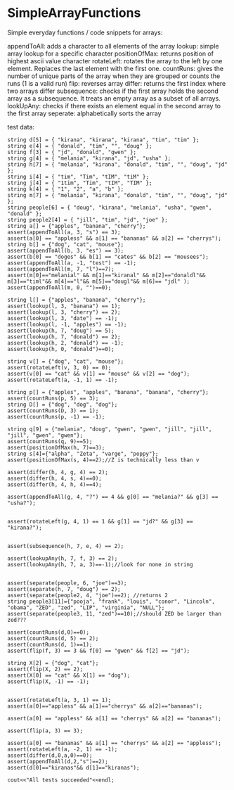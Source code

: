 # SimpleArrayFunctions
Simple everyday functions / code snippets for arrays:

  appendToAll: adds a character to all elements of the array
  lookup: simple array lookup for a specific character
  positionOfMax: returns position of highest ascii value character
  rotateLeft: rotates the array to the left by one element. Replaces the last element with the first one.
  countRuns: gives the number of unique parts of the array when they are grouped or counts the runs (1 is a valid run)
  flip: reverses array
  differ: returns the first index where two arrays differ
  subsequence: checks if the first array holds the second array as a subsequence. It treats an empty array as a subset of all arrays.
  lookUpAny: checks if there exists an element equal in the second array to the first array
  seperate: alphabetically sorts the array


  test data:







    string d[5] = { "kirana", "kirana", "kirana", "tim", "tim" };
    string e[4] = { "donald", "tim", "", "doug" };
    string f[3] = { "jd", "donald", "gwen" };
    string g[4] = { "melania", "kirana", "jd", "usha" };
    string h[7] = { "melania", "kirana", "donald", "tim", "", "doug", "jd" };
    string i[4] = { "tim", "Tim", "tIM", "tiM" };
    string j[4] = { "1tim", "Tim", "tIM", "TIM" };
    string k[4] = { "1", "2", "a", "b" };
    string m[7] = { "melania", "kirana", "donald", "tim", "", "doug", "jd" };
    string people[6] = { "doug", "kirana", "melania", "usha", "gwen", "donald" };
    string people2[4] = { "jill", "tim", "jd", "joe" };
    string a[] = {"apples", "banana", "cherry"}; 
    assert(appendToAll(a, 3, "s") == 3); 
    assert(a[0] == "appless" && a[1] == "bananas" && a[2] == "cherrys");
    string b[] = {"dog", "cat", "mouse"};
    assert(appendToAll(b, 3, "es") == 3);
    assert(b[0] == "doges" && b[1] == "cates" && b[2] == "mousees");
    assert(appendToAll(a, -1, "test") == -1);
    assert(appendToAll(m, 7, "l")==7);
    assert(m[0]=="melanial" && m[1]=="kiranal" && m[2]=="donaldl"&& m[3]=="timl"&& m[4]=="l"&& m[5]=="dougl"&& m[6]== "jdl" );
    assert(appendToAll(m, 0, "")==0);

    string l[] = {"apples", "banana", "cherry"};
    assert(lookup(l, 3, "banana") == 1);
    assert(lookup(l, 3, "cherry") == 2);
    assert(lookup(l, 3, "date") == -1);
    assert(lookup(l, -1, "apples") == -1);
    assert(lookup(h, 7, "doug") == 5);
    assert(lookup(h, 7, "donald") == 2);
    assert(lookup(h, 2, "donald") == -1);
    assert(lookup(h, 0, "donald")==0);

    string v[] = {"dog", "cat", "mouse"}; 
    assert(rotateLeft(v, 3, 0) == 0); 
    assert(v[0] == "cat" && v[1] == "mouse" && v[2] == "dog"); 
    assert(rotateLeft(a, -1, 1) == -1);

    string p[] = {"apples", "apples", "banana", "banana", "cherry"}; 
    assert(countRuns(p, 5) == 3); 
    string D[] = {"dog", "dog", "dog"}; 
    assert(countRuns(D, 3) == 1); 
    assert(countRuns(p, -1) == -1);
    
    string q[9] = {"melania", "doug", "gwen", "gwen", "jill", "jill", "jill", "gwen", "gwen"};
    assert(countRuns(q, 9)==5);
    assert(positionOfMax(h, 7)==3);
    string s[4]={"alpha", "Zeta", "varge", "poppy"};
    assert(positionOfMax(s, 4)==2);//Z is technically less than v

    assert(differ(h, 4, g, 4) == 2);
    assert(differ(h, 4, s, 4)==0);
    assert(differ(h, 4, h, 4)==4);

    assert(appendToAll(g, 4, "?") == 4 && g[0] == "melania?" && g[3] == "usha?");


    assert(rotateLeft(g, 4, 1) == 1 && g[1] == "jd?" && g[3] == "kirana?");


    assert(subsequence(h, 7, e, 4) == 2);

    assert(lookupAny(h, 7, f, 3) == 2);
    assert(lookupAny(h, 7, a, 3)==-1);//look for none in string


    assert(separate(people, 6, "joe")==3);
    assert(separate(h, 7, "doug") == 2);
    assert(separate(people2, 4, "joe")==2); //returns 2
    string people3[11]={"pooja", "frank", "louis", "conor", "Lincoln", "obama", "ZED", "zed", "LIP", "virginia", "NULL"};
    assert(separate(people3, 11, "zed")==10);//should ZED be larger than zed???

    assert(countRuns(d,0)==0);
    assert(countRuns(d, 5) == 2);
    assert(countRuns(d, 1)==1);
    assert(flip(f, 3) == 3 && f[0] == "gwen" && f[2] == "jd");

    string X[2] = {"dog", "cat"};
    assert(flip(X, 2) == 2); 
    assert(X[0] == "cat" && X[1] == "dog");
    assert(flip(X, -1) == -1);


    assert(rotateLeft(a, 3, 1) == 1);
    assert(a[0]=="appless" && a[1]=="cherrys" && a[2]=="bananas");

    assert(a[0] == "appless" && a[1] == "cherrys" && a[2] == "bananas");

    assert(flip(a, 3) == 3);

    assert(a[0] == "bananas" && a[1] == "cherrys" && a[2] == "appless");
    assert(rotateLeft(a, -2, 1) == -1);
    assert(differ(d,0,a,0)==0);
    assert(appendToAll(d,2,"s")==2);
    assert(d[0]=="kiranas"&& d[1]=="kiranas");

    cout<<"All tests succeeded"<<endl;
    
